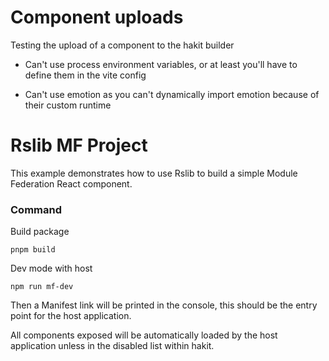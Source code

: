 # Component uploads

Testing the upload of a component to the hakit builder

- Can't use process environment variables, or at least you'll have to define them in the vite config

- Can't use emotion as you can't dynamically import emotion because of their custom runtime

# Rslib MF Project

This example demonstrates how to use Rslib to build a simple Module Federation React component.

### Command

Build package

```
pnpm build
```

Dev mode with host


```
npm run mf-dev
```

Then a Manifest link will be printed in the console, this should be the entry point for the host application.

All components exposed will be automatically loaded by the host application unless in the disabled list within hakit.

